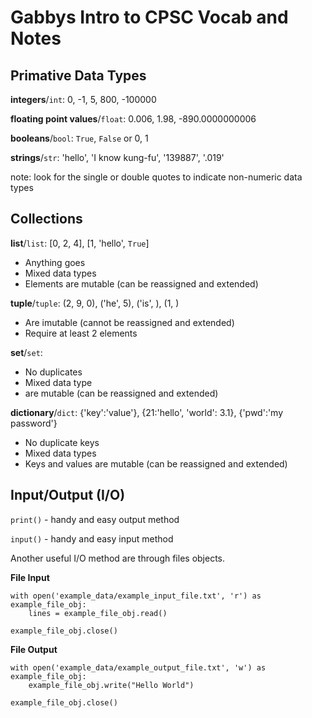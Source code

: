 # Gabbys Intro to CPSC Vocab and Notes 

## Primative Data Types

**integers**/`int`: 0, -1, 5, 800, -100000

**floating point values**/`float`: 0.006, 1.98, -890.0000000006

**booleans**/`bool`: `True`, `False` or 0, 1

**strings**/`str`: 'hello', 'I know kung-fu', '139887', '.019'

note: look for the single or double quotes to indicate non-numeric data types

## Collections

**list**/`list`: [0, 2, 4], [1, 'hello', `True`]
- Anything goes
- Mixed data types
- Elements are mutable (can be reassigned and extended)

**tuple**/`tuple`: (2, 9, 0), ('he', 5), ('is', ), (1, )
- Are imutable (cannot be reassigned and extended)
- Require at least 2 elements

**set**/`set`:
- No duplicates
- Mixed data type
- are mutable (can be reassigned and extended)

**dictionary**/`dict`: {'key':'value'}, {21:'hello', 'world': 3.1}, {'pwd':'my password'}
- No duplicate keys
- Mixed data types
- Keys and values are mutable (can be reassigned and extended)  


## Input/Output (I/O)

`print()` - handy and easy output method

`input()` - handy and easy input method

Another useful I/O method are through files objects.

**File Input**
```
with open('example_data/example_input_file.txt', 'r') as example_file_obj:
    lines = example_file_obj.read()

example_file_obj.close()
```

**File Output**
```
with open('example_data/example_output_file.txt', 'w') as example_file_obj:
    example_file_obj.write("Hello World")

example_file_obj.close()
```


